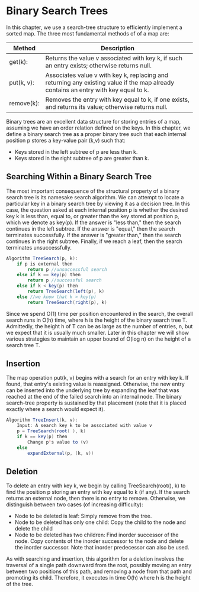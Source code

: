 
# Binary Search Trees
In this chapter, we use a search-tree structure to efficiently implement a sorted map. The three most fundamental methods of of a map are:

| Method     | Description                                                                                                                         |
|------------|-------------------------------------------------------------------------------------------------------------------------------------|
| get(k):    | Returns the value v associated with key k, if such an entry exists; otherwise returns null.                                         |
| put(k, v): | Associates value v with key k, replacing and returning any existing value if the map already contains an entry with key equal to k. |
| remove(k): | Removes the entry with key equal to k, if one exists, and returns its value; otherwise returns null.                                |



Binary trees are an excellent data structure for storing entries of a map, assuming we have an order relation defined on the keys. In this chapter, we define a binary search tree as a proper binary tree such that each internal position p stores a key-value pair (k,v) such that:

* Keys stored in the left subtree of p are less than k.
* Keys stored in the right subtree of p are greater than k.


## Searching Within a Binary Search Tree
The most important consequence of the structural property of a binary search tree is its namesake search algorithm. We can attempt to locate a particular key in a binary search tree by viewing it as a decision tree. In this case, the question asked at each internal position p is whether the desired key k is less than, equal to, or greater than the key stored at position p, which we denote as key(p). If the answer is "less than," then the search continues in the left subtree. If the answer is "equal," then the search terminates successfully. If the answer is "greater than," then the search continues in the right subtree. Finally, if we reach a leaf, then the search terminates unsuccessfully.

```JAVA
Algorithm TreeSearch(p, k):
	if p is external then
		return p //unsuccessful search
	else if k == key(p) then
		return p //successful search
	else if k < key(p) then
		return TreeSearch(left(p), k)
	else //we know that k > key(p)
		return TreeSearch(right(p), k)
```

Since we spend O(1) time per position encountered in the search, the overall search runs in O(h) time, where h is the height of the binary search tree T. Admittedly, the height h of T can be as large as the number of entries, n, but we expect that it is usually much smaller. Later in this chapter we will show various strategies to maintain an upper bound of O(log n) on the height of a search tree T.

## Insertion

The map operation put(k, v) begins with a search for an entry with key k. If found, that entry's existing value is reassigned. Otherwise, the new entry can be inserted into the underlying tree by expanding the leaf that was reached at the end of the failed search into an internal node. The binary search-tree property is sustained by that placement (note that it is placed exactly where a search would expect it).

```JAVA
Algorithm TreeInsert(k, v):
	Input: A search key k to be associated with value v
	p = TreeSearch(root( ), k)
	if k == key(p) then
		Change p's value to (v)
	else
		expandExternal(p, (k, v))
```
## Deletion
To delete an entry with key k, we begin by calling TreeSearch(root(), k) to find the position p storing an entry with key equal to k (if any). If the search returns an external node, then there is no entry to remove. Otherwise, we distinguish between two cases (of increasing difficulty):

* Node to be deleted is leaf: Simply remove from the tree. 
* Node to be deleted has only one child: Copy the child to the node and delete the child
*  Node to be deleted has two children: Find inorder successor of the node. Copy contents of the inorder successor to the node and delete the inorder successor. Note that inorder predecessor can also be used.

As with searching and insertion, this algorithm for a deletion involves the traversal of a single path downward from the root, possibly moving an entry between two positions of this path, and removing a node from that path and promoting its child. Therefore, it executes in time O(h) where h is the height of the tree.


